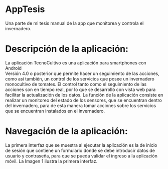 # AppTesis
Una parte de mi tesis manual de la app que monitorea y controla el invernadero.
# Descripción de la aplicación: 
La aplicación TecnoCultivo es una aplicación para smartphones con Android \
Versión 4.0 o posterior que permite hacer un seguimiento de las acciones, como así también, 
un control de los servicios que posee un invernadero monocultivo de tomates.
El control tanto como el seguimiento de las acciones son en tiempo real, 
por lo que se desarrolló con vista web para facilitar la actualización de los datos. 
La función de la aplicación consiste en realizar un monitoreo del estado de los sensores, que se encuentran dentro del invernadero, 
para de esta manera tomar acciones sobre los servicios que se encuentran instalados en el invernadero.

# Navegación de la aplicación:
La primera interfaz que se muestra al ejecutar la aplicación es la de inicio de sesión que contiene un formulario donde se debe introducir datos de usuario y contraseña, para que se pueda validar el ingreso a la aplicación móvil. La Imagen 1 ilustra la primera interfaz. 
